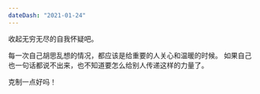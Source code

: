 ```yaml
---
dateDash: "2021-01-24"
---
```


收起无穷无尽的自我怀疑吧。

每一次自己胡思乱想的情况，都应该是给重要的人关心和温暖的时候。
如果自己也一句话都说不出来，也不知道要怎么给别人传递这样的力量了。


克制一点好吗！
